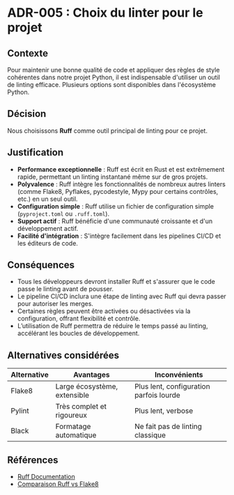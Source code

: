 # ADR-005 : Choix du linter pour le projet

## Contexte

Pour maintenir une bonne qualité de code et appliquer des règles de style cohérentes dans notre projet Python, il est indispensable d'utiliser un outil de linting efficace. Plusieurs options sont disponibles dans l'écosystème Python.

## Décision

Nous choisissons **Ruff** comme outil principal de linting pour ce projet.

## Justification

- **Performance exceptionnelle** : Ruff est écrit en Rust et est extrêmement rapide, permettant un linting instantané même sur de gros projets.
- **Polyvalence** : Ruff intègre les fonctionnalités de nombreux autres linters (comme Flake8, Pyflakes, pycodestyle, Mypy pour certains contrôles, etc.) en un seul outil.
- **Configuration simple** : Ruff utilise un fichier de configuration simple (`pyproject.toml` ou `.ruff.toml`).
- **Support actif** : Ruff bénéficie d'une communauté croissante et d'un développement actif.
- **Facilité d'intégration** : S'intègre facilement dans les pipelines CI/CD et les éditeurs de code.

## Conséquences

- Tous les développeurs devront installer Ruff et s'assurer que le code passe le linting avant de pousser.
- Le pipeline CI/CD inclura une étape de linting avec Ruff qui devra passer pour autoriser les merges.
- Certaines règles peuvent être activées ou désactivées via la configuration, offrant flexibilité et contrôle.
- L’utilisation de Ruff permettra de réduire le temps passé au linting, accélérant les boucles de développement.

## Alternatives considérées

| Alternative | Avantages                      | Inconvénients                        |
|-------------|-------------------------------|------------------------------------|
| Flake8      | Large écosystème, extensible  | Plus lent, configuration parfois lourde |
| Pylint      | Très complet et rigoureux     | Plus lent, verbose                  |
| Black       | Formatage automatique         | Ne fait pas de linting classique   |

## Références

- [Ruff Documentation](https://beta.ruff.rs/)
- [Comparaison Ruff vs Flake8](https://beta.ruff.rs/docs/comparison/)
